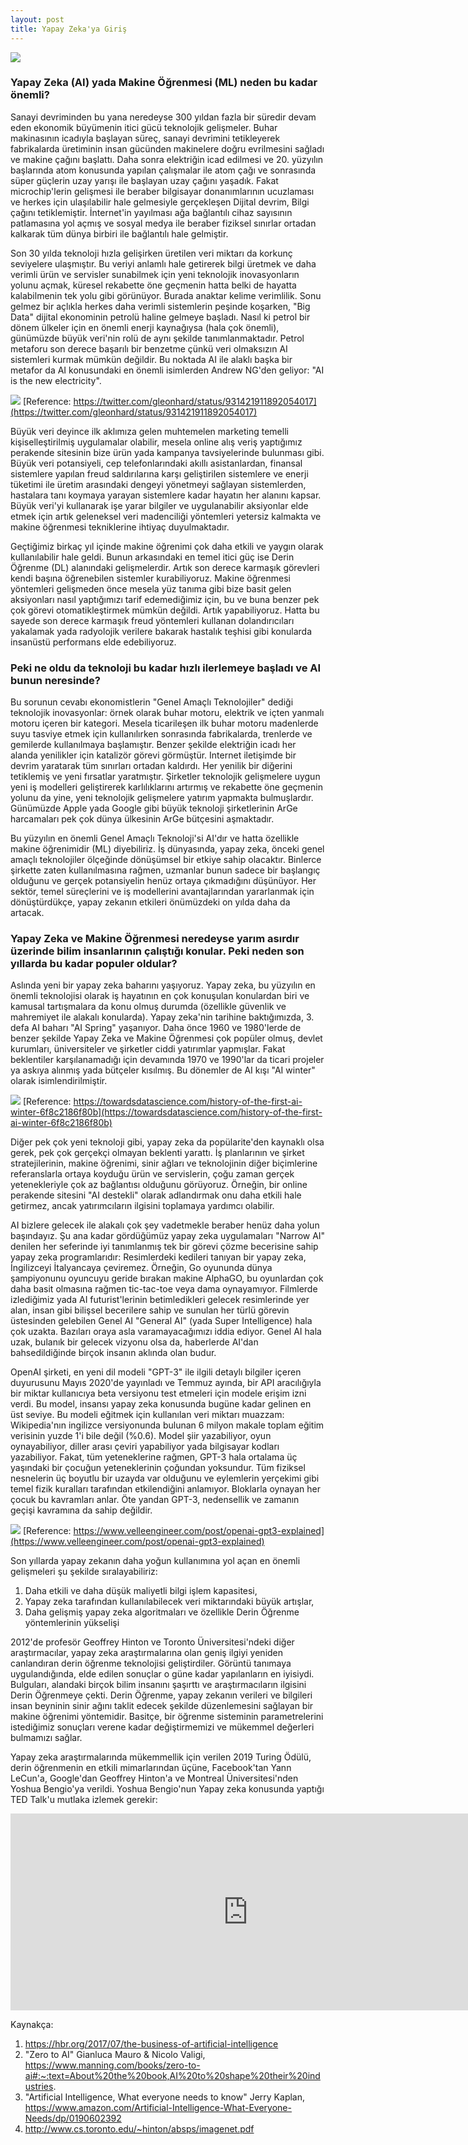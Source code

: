 ```yaml
---
layout: post
title: Yapay Zeka'ya Giriş
---
```


![](/images/HeaderPicture2.png)

<h3>Yapay Zeka (AI) yada Makine Öğrenmesi (ML) neden bu kadar önemli?</h3>

Sanayi devriminden bu yana neredeyse 300 yıldan fazla bir süredir devam eden ekonomik büyümenin itici gücü teknolojik gelişmeler. Buhar makinasının icadıyla başlayan süreç, sanayi devrimini tetikleyerek fabrikalarda üretiminin insan gücünden makinelere doğru evrilmesini sağladı ve makine çağını başlattı. Daha sonra elektriğin icad edilmesi ve 20. yüzyılın başlarında atom konusunda yapılan çalışmalar ile atom çağı ve sonrasında süper güçlerin uzay yarışı ile başlayan uzay çağını yaşadık. Fakat microchip'lerin gelişmesi ile beraber bilgisayar donanımlarının ucuzlaması ve herkes için ulaşılabilir hale gelmesiyle gerçekleşen Dijital devrim, Bilgi çağını tetiklemiştir. İnternet'in yayılması ağa bağlantılı cihaz sayısının patlamasına yol açmış ve sosyal medya ile beraber fiziksel sınırlar ortadan kalkarak tüm dünya birbiri ile bağlantılı hale gelmiştir. 

Son 30 yılda teknoloji hızla gelişirken üretilen veri miktarı da korkunç seviyelere ulaşmıştır. Bu veriyi anlamlı hale getirerek bilgi üretmek ve daha verimli ürün ve servisler sunabilmek için yeni teknolojik inovasyonların yolunu açmak, küresel rekabette öne geçmenin hatta belki de hayatta kalabilmenin tek yolu gibi görünüyor. Burada anaktar kelime verimlilik. Sonu gelmez bir açlıkla herkes daha verimli sistemlerin peşinde koşarken, "Big Data" dijital ekonominin petrolü haline gelmeye başladı. Nasıl ki petrol bir dönem ülkeler için en önemli enerji kaynağıysa (hala çok önemli), günümüzde büyük veri'nin rolü de aynı şekilde tanımlanmaktadır. Petrol metaforu son derece başarılı bir benzetme çünkü veri olmaksızın AI sistemleri kurmak mümkün değildir. Bu noktada AI ile alaklı başka bir metafor da AI konusundaki en önemli isimlerden Andrew NG'den geliyor: "AI is the new electricity".

![](/images/DataOilAIElectricity.png)
[Reference: https://twitter.com/gleonhard/status/931421911892054017](https://twitter.com/gleonhard/status/931421911892054017)


Büyük veri deyince ilk aklımıza gelen muhtemelen marketing temelli kişiselleştirilmiş uygulamalar olabilir, mesela online alış veriş yaptığımız perakende sitesinin bize ürün yada kampanya tavsiyelerinde bulunması gibi. Büyük veri potansiyeli, cep telefonlarındaki akıllı asistanlardan, finansal sistemlere yapılan freud saldırılarına karşı geliştirilen sistemlere ve enerji tüketimi ile üretim arasındaki dengeyi yönetmeyi sağlayan sistemlerden, hastalara tanı koymaya yarayan sistemlere kadar hayatın her alanını kapsar. Büyük veri'yi kullanarak işe yarar bilgiler ve uygulanabilir aksiyonlar elde etmek için artık geleneksel veri madenciliği yöntemleri yetersiz kalmakta ve makine öğrenmesi tekniklerine ihtiyaç duyulmaktadır.

Geçtiğimiz birkaç yıl içinde makine öğrenimi çok daha etkili ve yaygın olarak kullanılabilir hale geldi. Bunun arkasındaki en temel itici güç ise Derin Öğrenme (DL) alanındaki gelişmelerdir. Artık son derece karmaşık görevleri kendi başına öğrenebilen sistemler kurabiliyoruz. Makine öğrenmesi yöntemleri gelişmeden önce mesela yüz tanıma gibi bize basit gelen aksiyonları nasıl yaptığımızı tarif edemediğimiz için, bu ve buna benzer pek çok görevi otomatikleştirmek mümkün değildi. Artık yapabiliyoruz. Hatta bu sayede son derece karmaşık freud yöntemleri kullanan dolandırıcıları yakalamak yada radyolojik verilere bakarak hastalık teşhisi gibi konularda insanüstü performans elde edebiliyoruz. 

<h3>Peki ne oldu da teknoloji bu kadar hızlı ilerlemeye başladı ve AI bunun neresinde? </h3>

Bu sorunun cevabı ekonomistlerin "Genel Amaçlı Teknolojiler" dediği teknolojik inovasyonlar: örnek olarak buhar motoru, elektrik ve içten yanmalı motoru içeren bir kategori. Mesela ticarileşen ilk buhar motoru madenlerde suyu tasviye etmek için kullanılırken sonrasında fabrikalarda, trenlerde ve gemilerde kullanılmaya başlamıştır. Benzer şekilde elektriğin icadı her alanda yenilikler için katalizör görevi görmüştür. Internet iletişimde bir devrim yaratarak tüm sınırları ortadan kaldırdı. Her yenilik bir diğerini tetiklemiş ve yeni fırsatlar yaratmıştır. Şirketler teknolojik gelişmelere uygun yeni iş modelleri geliştirerek karlılıklarını artırmış ve rekabette öne geçmenin yolunu da yine, yeni teknolojik gelişmelere yatırım yapmakta bulmuşlardır. Günümüzde Apple yada Google gibi büyük teknoloji şirketlerinin ArGe harcamaları pek çok dünya ülkesinin ArGe bütçesini aşmaktadır.

Bu yüzyılın en önemli Genel Amaçlı Teknoloji'si AI'dır ve hatta özellikle makine öğrenimidir (ML) diyebiliriz. İş dünyasında, yapay zeka, önceki genel amaçlı teknolojiler ölçeğinde dönüşümsel bir etkiye sahip olacaktır. Binlerce şirkette zaten kullanılmasına rağmen, uzmanlar bunun sadece bir başlangıç olduğunu ve gerçek potansiyelin henüz ortaya çıkmadığını düşünüyor. Her sektör, temel süreçlerini ve iş modellerini avantajlarından yararlanmak için dönüştürdükçe, yapay zekanın etkileri önümüzdeki on yılda daha da artacak. 

<h3>Yapay Zeka ve Makine Öğrenmesi neredeyse yarım asırdır üzerinde bilim insanlarının çalıştığı konular. Peki neden son yıllarda bu kadar populer oldular?</h3>

Aslında yeni bir yapay zeka baharını yaşıyoruz. Yapay zeka, bu yüzyılın en önemli teknolojisi olarak iş hayatının en çok konuşulan konulardan biri ve kamusal tartışmalara da konu olmuş durumda (özellikle güvenlik ve mahremiyet ile alakalı konularda). Yapay zeka'nin tarihine baktığımızda, 3. defa AI baharı "AI Spring" yaşanıyor. Daha önce 1960 ve 1980'lerde de benzer şekilde Yapay Zeka ve Makine Öğrenmesi çok popüler olmuş, devlet kurumları, üniversiteler ve şirketler ciddi yatırımlar yapmışlar. Fakat beklentiler karşılanamadığı için devamında 1970 ve 1990'lar da ticari projeler ya askıya alınmış yada bütçeler kısılmış. Bu dönemler de AI kışı "AI winter" olarak isimlendirilmiştir.

![](/images/AI_winter_history.png)
[Reference: https://towardsdatascience.com/history-of-the-first-ai-winter-6f8c2186f80b](https://towardsdatascience.com/history-of-the-first-ai-winter-6f8c2186f80b)

Diğer pek çok yeni teknoloji gibi, yapay zeka da popülarite'den kaynaklı olsa gerek, pek çok gerçekçi olmayan beklenti yarattı. İş planlarının ve şirket stratejilerinin, makine öğrenimi, sinir ağları ve teknolojinin diğer biçimlerine referanslarla ortaya koyduğu ürün ve servislerin, çoğu zaman gerçek yetenekleriyle çok az bağlantısı olduğunu görüyoruz. Örneğin, bir online perakende sitesini "AI destekli" olarak adlandırmak onu daha etkili hale getirmez, ancak yatırımcıların ilgisini toplamaya yardımcı olabilir. 

AI bizlere gelecek ile alakalı çok şey vadetmekle beraber henüz daha yolun başındayız. Şu ana kadar gördüğümüz yapay zeka uygulamaları "Narrow AI" denilen her seferinde iyi tanımlanmış tek bir görevi çözme becerisine sahip yapay zeka programlarıdır: Resimlerdeki kedileri tanıyan bir yapay zeka, İngilizceyi İtalyancaya çeviremez. Örneğin, Go oyununda dünya şampiyonunu oyuncuyu geride bırakan makine AlphaGO, bu oyunlardan çok daha basit olmasına rağmen tic-tac-toe veya dama oynayamıyor. Filmlerde izlediğimiz yada AI futurist'lerinin betimledikleri gelecek resimlerinde yer alan, insan gibi bilişsel becerilere sahip ve sunulan her türlü görevin üstesinden gelebilen Genel AI "General AI" (yada Super Intelligence) hala çok uzakta. Bazıları oraya asla varamayacağımızı iddia ediyor. Genel AI hala uzak, bulanık bir gelecek vizyonu olsa da, haberlerde AI'dan bahsedildiğinde birçok insanın aklında olan budur. 

OpenAI şirketi, en yeni dil modeli "GPT-3" ile ilgili detaylı bilgiler içeren duyurusunu Mayıs 2020'de yayınladı ve Temmuz ayında, bir API aracılığıyla bir miktar kullanıcıya beta versiyonu test etmeleri için modele erişim izni verdi. Bu model, insansı yapay zeka konusunda bugüne kadar gelinen en üst seviye. Bu modeli eğitmek için kullanılan veri miktarı muazzam: Wikipedia'nın ingilizce versiyonunda bulunan 6 milyon makale toplam eğitim verisinin yuzde 1'i bile değil (%0.6). Model şiir yazabiliyor, oyun oynayabiliyor, diller arası çeviri yapabiliyor yada bilgisayar kodları yazabiliyor. Fakat, tüm yeteneklerine rağmen, GPT-3 hala ortalama üç yaşındaki bir çocuğun yeteneklerinin çoğundan yoksundur. Tüm fiziksel nesnelerin üç boyutlu bir uzayda var olduğunu ve eylemlerin yerçekimi gibi temel fizik kuralları tarafından etkilendiğini anlamıyor. Bloklarla oynayan her çocuk bu kavramları anlar. Öte yandan GPT-3, nedensellik ve zamanın geçişi kavramına da sahip değildir. 

![](/images/GPT-3_sample.gif)
[Reference: https://www.velleengineer.com/post/openai-gpt3-explained](https://www.velleengineer.com/post/openai-gpt3-explained)

Son yıllarda yapay zekanın daha yoğun kullanımına yol açan en önemli gelişmeleri şu şekilde sıralayabiliriz:
1. Daha etkili ve daha düşük maliyetli bilgi işlem kapasitesi, 
2. Yapay zeka tarafından kullanılabilecek veri miktarındaki büyük artışlar,
3. Daha gelişmiş yapay zeka algoritmaları ve özellikle Derin Öğrenme yöntemlerinin yükselişi

2012'de profesör Geoffrey Hinton ve Toronto Üniversitesi'ndeki diğer araştırmacılar, yapay zeka araştırmalarına olan geniş ilgiyi yeniden canlandıran derin öğrenme teknolojisi geliştirdiler. Görüntü tanımaya uygulandığında, elde edilen sonuçlar o güne kadar yapılanların en iyisiydi. Bulguları, alandaki birçok bilim insanını şaşırttı ve araştırmacıların ilgisini Derin Öğrenmeye çekti. Derin Öğrenme, yapay zekanın verileri ve bilgileri insan beyninin sinir ağını taklit edecek şekilde düzenlemesini sağlayan bir makine öğrenimi yöntemidir. Basitçe, bir öğrenme sisteminin parametrelerini istediğimiz sonuçları verene kadar değiştirmemizi ve mükemmel değerleri bulmamızı sağlar.

Yapay zeka araştırmalarında mükemmellik için verilen 2019 Turing Ödülü, derin öğrenmenin en etkili mimarlarından üçüne, Facebook'tan Yann LeCun'a, Google'dan Geoffrey Hinton'a ve Montreal Üniversitesi'nden Yoshua Bengio'ya verildi. Yoshua Bengio'nun Yapay zeka konusunda yaptığı TED Talk'u mutlaka izlemek gerekir:
<p><iframe src="https://www.youtube.com/embed/uawLjkSI7Mo" width="760" height="315" frameborder="0" allowfullscreen="allowfullscreen"></iframe></p>

Kaynakça:
1. https://hbr.org/2017/07/the-business-of-artificial-intelligence
2. "Zero to AI" Gianluca Mauro & Nicolo Valigi, https://www.manning.com/books/zero-to-ai#:~:text=About%20the%20book,AI%20to%20shape%20their%20industries.
3. "Artificial Intelligence, What everyone needs to know" Jerry Kaplan, https://www.amazon.com/Artificial-Intelligence-What-Everyone-Needs/dp/0190602392
4. http://www.cs.toronto.edu/~hinton/absps/imagenet.pdf
